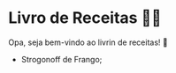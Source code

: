# Livro de Receitas :man_cook:

Opa, seja bem-vindo ao livrin de receitas! :wave:

- Strogonoff de Frango;

